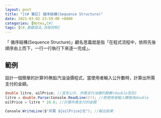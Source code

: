 ```yaml
---
layout: post
title: "[C# 筆記] 循序結構(Sequence Structure)"
date: 2021-03-02 23:59:00 +0800
categories: [Notes,C#]
tags: [C#,基礎語法,流程控制]
---
```


「 循序結構(Sequence Structure)」顧名思義就是指「在程式流程中，依照先後順序由上而下，一行一行執行下來逐一完成」。

## 範例

設計一個簡單的計算95無鉛汽油油價程式，當使用者輸入公升數時，計算出所需支付的金額。

```c#
double litre, oilPrice; //宣告公升、所需支付油價的變數(double型別)
litre = double.Parse(Console.ReadLine()!); //將使用者輸入轉換為double
oilPrice = litre * 28.6; //計算所需支付的金額

Console.WriteLine($"共需 ${oilPrice}元"); //輸出結果
```